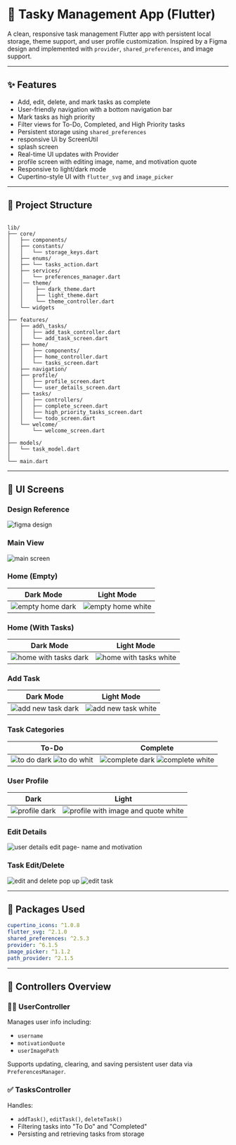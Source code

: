 # 📝 Tasky Management App (Flutter)

A clean, responsive task management Flutter app with persistent local storage, theme support, and user profile customization. Inspired by a Figma design and implemented with `provider`, `shared_preferences`, and image support.

---

## ✨ Features

- Add, edit, delete, and mark tasks as complete
- User-friendly navigation with a bottom navigation bar
- Mark tasks as high priority
- Filter views for To-Do, Completed, and High Priority tasks
- Persistent storage using `shared_preferences`
- responsive Ui by ScreenUtil
- splash screen
- Real-time UI updates with Provider
- profile screen with editing image, name, and motivation quote
- Responsive to light/dark mode
- Cupertino-style UI with `flutter_svg` and `image_picker`

---

## 📁 Project Structure

```

lib/
├── core/
│   ├── components/
│   ├── constants/
│   │   └── storage_keys.dart
│   ├── enums/
│   ├── └── tasks_action.dart
│   ├── services/
│   │   └── preferences_manager.dart
│   │── theme/
│   │    ├── dark_theme.dart
│   │    ├── light_theme.dart
│   │    └── theme_controller.dart
│   └── widgets
│
├── features/
│   ├── add\_tasks/
│   │   ├── add_task_controller.dart 
│   │   └── add_task_screen.dart
│   ├── home/
│   │   ├── components/
│   │   ├── home_controller.dart    
│   │   └── tasks_screen.dart
│   ├── navigation/
│   ├── profile/
│   │   ├── profile_screen.dart
│   │   └── user_details_screen.dart
│   ├── tasks/
│   │   ├── controllers/
│   │   ├── complete_screen.dart
│   │   ├── high_priority_tasks_screen.dart
│   │   └── todo_screen.dart
│   └── welcome/
│       └── welcome_screen.dart
│
├── models/
│   └── task_model.dart
│ 
└── main.dart

````

---

## 📸 UI Screens

### Design Reference
![figma design](https://github.com/user-attachments/assets/2cb2f404-0d64-4aa1-9058-92c18fdfa94f)

### Main View
![main screen](https://github.com/user-attachments/assets/96214f25-1ac9-444b-8770-0efbd4475c09)

### Home (Empty)
| Dark Mode | Light Mode |
|-----------|------------|
| ![empty home dark](https://github.com/user-attachments/assets/4de19fba-15d9-489d-a27b-e98a81dcf8a9) | ![empty home white](https://github.com/user-attachments/assets/8b12b4c0-41d0-485d-99a7-cd0c91d20ad4) |

### Home (With Tasks)
| Dark Mode | Light Mode |
|-----------|------------|
| ![home with tasks dark](https://github.com/user-attachments/assets/db2635d1-3e75-47d8-b24f-cfb6f644fdf4) | ![home with tasks white](https://github.com/user-attachments/assets/c0b57a2a-93d3-46d2-9837-046db26ebd2d) |

### Add Task
| Dark Mode | Light Mode |
|-----------|------------|
| ![add new task dark](https://github.com/user-attachments/assets/282aa067-6cfd-4b87-93ad-84a0856f0d02) | ![add new task white](https://github.com/user-attachments/assets/eb387750-4062-43b7-89c3-37304f5f4f55) |

### Task Categories
| To-Do | Complete |
|-------|----------|
| ![to do dark](https://github.com/user-attachments/assets/2e680a8f-83c4-480c-9ee1-2142a7ff41f2) ![to do whit](https://github.com/user-attachments/assets/935787d0-9750-45f6-bcb4-53e8ec233c0e) | ![complete dark](https://github.com/user-attachments/assets/103ce4cc-fc1a-45ad-bf1b-d708a9bb3b92) ![complete white](https://github.com/user-attachments/assets/0f4ae462-540a-4926-87f5-dc4060865722) |

### User Profile
| Dark | Light |
|------|-------|
| ![profile dark](https://github.com/user-attachments/assets/6726ef8c-82d8-41f7-a4d1-774757f01759) | ![profile with image and quote white](https://github.com/user-attachments/assets/5c2ab851-161c-4bd2-8f8d-3f65258642ce) |

### Edit Details
![user details edit page- name and motivation](https://github.com/user-attachments/assets/419330c0-2dd1-4001-b952-98312dbfaf06)

### Task Edit/Delete
![edit and delete pop up](https://github.com/user-attachments/assets/ee7efd81-7528-4cff-8c18-43322ea7c0c6)
![edit task](https://github.com/user-attachments/assets/5a4de7cb-19fd-465e-93ac-db0257981d74)

---

## 🧩 Packages Used

```yaml
cupertino_icons: ^1.0.8
flutter_svg: ^2.1.0
shared_preferences: ^2.5.3
provider: ^6.1.5
image_picker: ^1.1.2
path_provider: ^2.1.5
````

---

## 🧠 Controllers Overview

### 🧍‍♂️ UserController

Manages user info including:

* `username`
* `motivationQuote`
* `userImagePath`

Supports updating, clearing, and saving persistent user data via `PreferencesManager`.

### ✅ TasksController

Handles:

* `addTask()`, `editTask()`, `deleteTask()`
* Filtering tasks into "To Do" and "Completed"
* Persisting and retrieving tasks from storage

